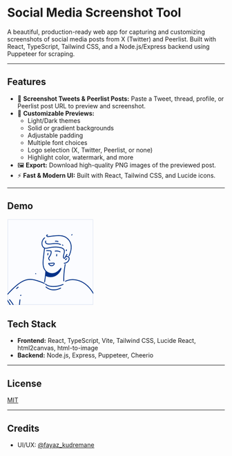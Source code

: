 # Social Media Screenshot Tool

A beautiful, production-ready web app for capturing and customizing screenshots of social media posts from X (Twitter) and Peerlist. Built with React, TypeScript, Tailwind CSS, and a Node.js/Express backend using Puppeteer for scraping.

---

## Features

- 📸 **Screenshot Tweets & Peerlist Posts:** Paste a Tweet, thread, profile, or Peerlist post URL to preview and screenshot.
- 🎨 **Customizable Previews:**
  - Light/Dark themes
  - Solid or gradient backgrounds
  - Adjustable padding
  - Multiple font choices
  - Logo selection (X, Twitter, Peerlist, or none)
  - Highlight color, watermark, and more
- 🖼️ **Export:** Download high-quality PNG images of the previewed post.
- ⚡ **Fast & Modern UI:** Built with React, Tailwind CSS, and Lucide icons.

---

## Demo

![screenshot demo](client/src/assets/avatar1.png)

## Tech Stack
- **Frontend:** React, TypeScript, Vite, Tailwind CSS, Lucide React, html2canvas, html-to-image
- **Backend:** Node.js, Express, Puppeteer, Cheerio

---

## License

[MIT](LICENSE)

---

## Credits
- UI/UX: [@fayaz_kudremane](https://x.com/fayaz_kudremane/) 
